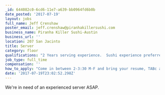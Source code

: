 ```yaml
---
_id: 644082c0-6cd6-11e7-a639-bb0964fd6b0b
date_posted: '2017-07-19'
layout: jobs
full_name: Jeff Crenshaw
poster_email: jeff.crenshaw@piranhakillersushi.com
business_name: Piranha Killer Sushi-Austin
business_url: ''
location: 207 San Jacinto
title: Server
category: floor
qualifications: "2 Years serving experience.  Sushi experience preferred but we will train the right candidate\r\nCurrent TABC and Food Handler's\r\nOpen availablility"
job_type: full_time
compensation: ''
how_to_apply: "Come in between 2-3:30 M-F and bring your resume, TABc and Food Handler's cert.\r\nPiranha Killer Sushi\r\n207 San Jacinto"
date: '2017-07-19T23:02:52.298Z'
---
```

We're in need of an experienced server ASAP.
